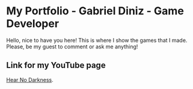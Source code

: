 # My Portfolio - Gabriel Diniz - Game Developer

Hello, nice to have you here! This is where I show the games that I made. Please, be my guest to comment or ask me anything!


## Link for my YouTube page
[Hear No Darkness](https://www.youtube.com/channel/UCF5SJBWl3d_LE6hT3I6gNig).

